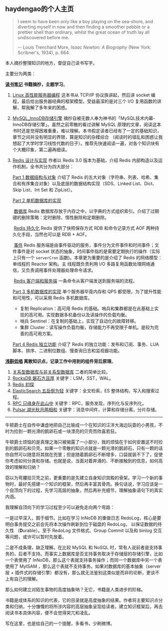 ## haydengao的个人主页

> I seem to have been only like a boy playing on the sea-shore, and diverting myself in now and then finding a smoother pebble or a prettier shell than ordinary, whilst the great ocean of truth lay all undiscovered before me.  
>
> -- Louis Trenchard More, *Isaac Newton: A Biography* (New York: Scribner's, 1934), p. 664.

本人摘抄整理知识的地方，督促自己读书写字。

主要分为两类：

**[读书笔记](https://github.com/haydengaoCN/haydengaoCN.github.io/tree/main/note-%E8%AF%BB%E4%B9%A6%E7%AC%94%E8%AE%B0) 书籍摘抄，主题学习**。

1. [Linux 高性能服务器编程](https://github.com/haydengaoCN/haydengaoCN.github.io/tree/main/note-%E8%AF%BB%E4%B9%A6%E7%AC%94%E8%AE%B0/Linux%E9%AB%98%E6%80%A7%E8%83%BD%E6%9C%8D%E5%8A%A1%E5%99%A8%E7%BC%96%E7%A8%8B) 这本书从 TCP/IP  协议族讲起，然后讲 socket 编程，最后给出服务器经典的框架模型。受益最深的是对三个 I/O 复用函数的讲解，帮我解了多年来的困惑。

2. [MySQL_InnoDB存储引擎](https://github.com/haydengaoCN/haydengaoCN.github.io/tree/main/note-%E8%AF%BB%E4%B9%A6%E7%AC%94%E8%AE%B0/MySQL_InnoDB%E5%AD%98%E5%82%A8%E5%BC%95%E6%93%8E) 摘抄自被无数人奉为神书的「MySQL技术内幕-InnoDB存储引擎」。虽然之前零散的看过讲解 MySQL 原理的文章，阅读这本书时还是觉得困难重重，难以理解。本书假定读者已经有了一定的基础知识，章节之间并没有明显的界限，算是知识的杂糅综合 （阅读时的错乱和困惑让我想起了大学时学习线性代数的日子）。推荐先快速阅读一遍，对各个知识块有个大概印象，第二遍再细读。

3. [Redis 设计与实现](https://github.com/haydengaoCN/haydengaoCN.github.io/tree/main/note-%E8%AF%BB%E4%B9%A6%E7%AC%94%E8%AE%B0/Redis%E8%AE%BE%E8%AE%A1%E4%B8%8E%E5%AE%9E%E7%8E%B0) 作者以 Redis 3.0 版本为基础，介绍 Redis 内部构造以及运作机制，全书共分为四大部分：

   [Part 1 数据结构与对象](https://github.com/haydengaoCN/haydengaoCN.github.io/blob/main/note-%E8%AF%BB%E4%B9%A6%E7%AC%94%E8%AE%B0/Redis%E8%AE%BE%E8%AE%A1%E4%B8%8E%E5%AE%9E%E7%8E%B0/part1-%E6%95%B0%E6%8D%AE%E7%BB%93%E6%9E%84%E4%B8%8E%E5%AF%B9%E8%B1%A1.md) 介绍了 Redis 的五大对象（字符串、列表、哈希、集合和有序集合对象）以及底层的数据结构实现（SDS、Linked List、Dict、Skip List、Int Set 和 ZipList）。

   <u>Part 2 单机数据库的实现</u> 

   ​	[数据库](https://github.com/haydengaoCN/haydengaoCN.github.io/blob/main/note-%E8%AF%BB%E4%B9%A6%E7%AC%94%E8%AE%B0/Redis%E8%AE%BE%E8%AE%A1%E4%B8%8E%E5%AE%9E%E7%8E%B0/9-%E6%95%B0%E6%8D%AE%E5%BA%93.md) Redis 数据库存放于内存之中，以字典的方式组织索引。介绍了过期键的删除策略：定时删除、惰性删除和定期删除。

   ​	[Redis 持久化](https://github.com/haydengaoCN/haydengaoCN.github.io/blob/main/note-%E8%AF%BB%E4%B9%A6%E7%AC%94%E8%AE%B0/Redis%E8%AE%BE%E8%AE%A1%E4%B8%8E%E5%AE%9E%E7%8E%B0/Redis%E6%8C%81%E4%B9%85%E5%8C%96_chap10-11.md) Redis 提供了快照保存方式 RDB 和命令记录方式 AOF 两种持久化手段，当然也可以是 RDB + AOF。

   ​	[事件](https://github.com/haydengaoCN/haydengaoCN.github.io/blob/main/note-%E8%AF%BB%E4%B9%A6%E7%AC%94%E8%AE%B0/Redis%E8%AE%BE%E8%AE%A1%E4%B8%8E%E5%AE%9E%E7%8E%B0/12-%E4%BA%8B%E4%BB%B6.md) Redis 服务端是由事件驱动的服务，事件分为文件事件和时间事件；文件事件是对 socket 状态的抽象，时间事件指的是需要定期执行的操作（实际上只有一个 `serverCron` 函数)。本章更为重要的是介绍了 Redis 的网络模型：单线程的 Reactor 架构。主  	线程既负责利用 I/O 多路复用函数处理网络通信，又负责调用事件处理器处理命令请求。

   ​	[Redis 客户端和服务端](https://github.com/haydengaoCN/haydengaoCN.github.io/blob/main/note-%E8%AF%BB%E4%B9%A6%E7%AC%94%E8%AE%B0/Redis%E8%AE%BE%E8%AE%A1%E4%B8%8E%E5%AE%9E%E7%8E%B0/Redis%E5%AE%A2%E6%88%B7%E7%AB%AF%E4%B8%8E%E6%9C%8D%E5%8A%A1%E7%AB%AF_chap12-13.md) 一条命令从客户端发送到服务端的流程。

   [Part 3 多机数据库的实现](https://github.com/haydengaoCN/haydengaoCN.github.io/blob/main/note-%E8%AF%BB%E4%B9%A6%E7%AC%94%E8%AE%B0/Redis%E8%AE%BE%E8%AE%A1%E4%B8%8E%E5%AE%9E%E7%8E%B0/part3-%E5%A4%9A%E6%9C%BA%E6%95%B0%E6%8D%AE%E5%BA%93%E7%9A%84%E5%AE%9E%E7%8E%B0.md) 单个服务器毕竟内存和 QPS 都受限，为了提升性能和可用性，可以采用 Redis 多机数据库。

   * 复制 Replication：高可用 Redis 的基础。哨兵和集群都是在此基础上实现的高可用。实现数据多机备份以及读操作的负载均衡。
   * 哨兵 Sentinel：在复制的基础上，实现了自动化的故障转移。
   * 集群 Cluster：读写操作负载均衡，存储能力不再受限于单机。是较为完善的高可用方案。
   
   [Part 4 Redis 独立功能](https://github.com/haydengaoCN/haydengaoCN.github.io/blob/main/note-%E8%AF%BB%E4%B9%A6%E7%AC%94%E8%AE%B0/Redis%E8%AE%BE%E8%AE%A1%E4%B8%8E%E5%AE%9E%E7%8E%B0/part4-Redis%E7%8B%AC%E7%AB%8B%E5%8A%9F%E8%83%BD.md) 介绍了 Redis 的独立功能：发布和订阅、事务、LUA 脚本、排序、二进制位数组、慢查询日志和监视器功能。



**[浅斟低唱](https://github.com/haydengaoCN/haydengaoCN.github.io/tree/main/sign-%E6%B5%85%E6%96%9F%E4%BD%8E%E5%94%B1) 离散知识点，记录工作中用到的组件背后原理**。

1. [关系型数据库与非关系型数据库](https://github.com/haydengaoCN/haydengaoCN.github.io/blob/main/sign-%E6%B5%85%E6%96%9F%E4%BD%8E%E5%94%B1/1-%E5%85%B3%E7%B3%BB%E5%9E%8B%E6%95%B0%E6%8D%AE%E5%BA%93%E4%B8%8E%E9%9D%9E%E5%85%B3%E7%B3%BB%E5%9E%8B%E6%95%B0%E6%8D%AE%E5%BA%93.md) 二者的简单比较。
2. [RocksDB 磐石方且厚](https://github.com/haydengaoCN/haydengaoCN.github.io/blob/main/sign-%E6%B5%85%E6%96%9F%E4%BD%8E%E5%94%B1/2-RocksDB%E7%A3%90%E7%9F%B3%E6%96%B9%E4%B8%94%E5%8E%9A.md) 关键字：LSM，SST，WAL。
3. [Redis 初探](https://github.com/haydengaoCN/haydengaoCN.github.io/blob/main/sign-%E6%B5%85%E6%96%9F%E4%BD%8E%E5%94%B1/3-Redis%E5%88%9D%E6%8E%A2.md) 
4. [ElasticSearch 五岳倒为轻](https://github.com/haydengaoCN/haydengaoCN.github.io/blob/main/sign-%E6%B5%85%E6%96%9F%E4%BD%8E%E5%94%B1/4-ElasticSearch%E4%BA%94%E5%B2%B3%E5%80%92%E4%B8%BA%E8%BD%BB.md) 关键字：全文检索，ES 整体结构，写入和搜索过程。
5. [RPC 只缘身在此山中](https://github.com/haydengaoCN/haydengaoCN.github.io/blob/main/sign-%E6%B5%85%E6%96%9F%E4%BD%8E%E5%94%B1/5-RPC%E5%8F%AA%E7%BC%98%E8%BA%AB%E5%9C%A8%E6%AD%A4%E5%B1%B1%E4%B8%AD.md) 关键字：RPC，服务发现，序列化与反序列化。
6. [Pulsar 湖光秋月两相和](https://github.com/haydengaoCN/haydengaoCN.github.io/blob/main/sign-%E6%B5%85%E6%96%9F%E4%BD%8E%E5%94%B1/6-Pulsar%E6%B9%96%E5%85%89%E7%A7%8B%E6%9C%88%E4%B8%A4%E7%9B%B8%E5%92%8C.md) 关键字：消息中间件，计算和存储分离，分片存储。

-----------



牛顿爵士在自传中谦虚地把自己比喻成一个在知识的汪洋大海边玩耍的小男孩，不时为捡到一颗光滑的鹅卵石或一块漂亮的贝壳而欣喜若狂。

牛顿爵士烦恼的是真理之海只被揭露了一小部分，我的烦恼在于如何安置这不时捡到的鹅卵石和贝壳。如果一个零散的知识点就是一颗光滑的鹅卵石，只有一颗的话你自然可以随意将其揣在兜里；但是随着鹅卵石不断增多，口袋就装不下了，促使你考虑如何分类和存储。也就是说，当面对着奔涌的、不断接触到的信息，如何高效的理解和归纳？

窃以为弯腰拾贝壳之前，更重要的是先建立自身知识宫殿的骨架。学习一个新的事物时，最好先搭建一个知识的框架，然后再丰富其骨肉。换句话说，学习应该是一个自顶向下的过程，先学习高层的抽象，然后再补充细节，理解抽象语句下的真实内涵。

我理解自顶向下的学习过程至少可以避免走向两个弯路：

一是过早深入，囿于细节。比如在学习 InNoDB 的重做日志 RedoLog，核心是要明白事务提交之前会先将本次操作刷新到位于磁盘的 RedoLog， 以保证数据的持久性 （**D**urable）。至于 RedoLog 文件格式、Group  Commit 以及和 binlog 交互等问题，或许可以暂时先放着。

二是不成条理，缺乏理解。在比较 MySQL 和 NoSQL 时，常有人说前者是支持事务的，后者不支持。而事实上数据库是否支持事务取决于存储层的存储引擎，比如一个表使用了 InNoDB，那么这个表就支持事务操作；而同一个数据库中另一个表使用了 MyISAM ，那么这个表就不支持事务。如果对数据库的基本抽象（server 层 + 插件式的存储引擎）都没有，那么就无法鉴别这类似是而非的论断，更谈不上有自己的理解。

那么如何建立对陌生事物的高度抽象呐？无它，书籍是人类进步的阶梯。

书籍是成体系的知识的代表，它的目录就是高度抽象的结果。作者将主要知识点分类和归纳，十分慷慨的将所涉内容的高层抽象呈现给读者。建立知识框架后，再去阅读书本具体内容，便不会觉得突兀和凌乱。

写在这里，也是给自己的一个提醒，多看书，少刷微博。
